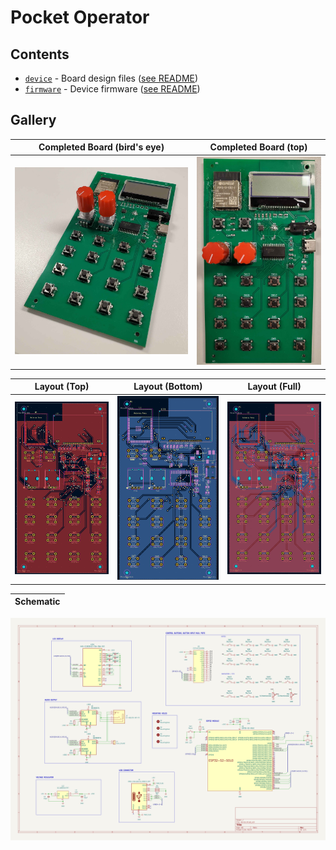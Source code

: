 # Pocket Operator

## Contents

- [`device`](device/) - Board design files ([see README](device/README.md))
- [`firmware`](firmware/) - Device firmware ([see README](firmware/README.md))

## Gallery

| Completed Board (bird's eye) | Completed Board (top) |
| --------------- | -------- |
| ![](assets/finished-board.jpg) | ![](assets/finished-board-top.jpg) | 

| Layout (Top) | Layout (Bottom) | Layout (Full) |
| ------------ | --------------- | ------------- |
| ![](assets/layout-top.png) | ![](assets/layout-bottom.png) | ![](assets/layout-full.png) |

| Schematic |
| --------- |
![](assets/schematic.svg)


